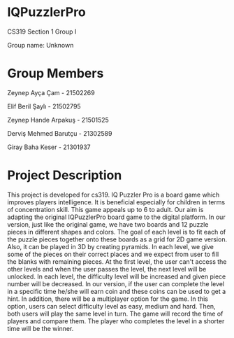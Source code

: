 # IQPuzzlerPro

CS319 Section 1 Group I 

Group name: Unknown

# Group Members

Zeynep Ayça Çam - 21502269

Elif Beril Şaylı - 21502795

Zeynep Hande Arpakuş - 21501525

Derviş Mehmed Barutçu - 21302589

Giray Baha Keser - 21301937

# Project Description

This project is developed for cs319. IQ Puzzler Pro is a board game which improves players intelligence. It is beneficial especially for children in terms of concentration skill. This game appeals up to 6 to adult. Our aim is adapting the original IQPuzzlerPro board game to the digital platform. In our version, just like the original game, we have two boards and 12 puzzle pieces in different shapes and colors. The goal of each level is to fit each of the puzzle pieces together onto these boards as a grid for 2D game version. Also, it can be played in 3D by creating pyramids. In each level, we give some of the pieces on their correct places and we expect from user to fill the blanks with remaining pieces. At the first level, the user can't access the other levels and when the user passes the level, the next level will be unlocked. In each level, the difficulty level will be increased and given piece number will be decreased. In our version, if the user can complete the level in a specific time he/she will earn coin and these coins can be used to get a hint. In addition, there will be a multiplayer option for the game. In this option, users can select difficulty level as easy, medium and hard. Then, both users will play the same level in turn. The game will record the time of players and compare them. The player who completes the level in a shorter time will be the winner.  
